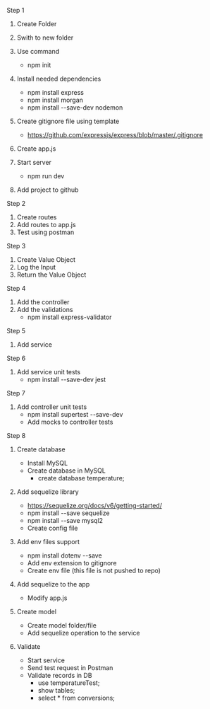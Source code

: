 Step 1
1) Create Folder
2) Swith to new folder
3) Use command
    - npm init
4) Install needed dependencies
    - npm install express
    - npm install morgan
    - npm install --save-dev nodemon

5) Create gitignore file using template
    - https://github.com/expressjs/express/blob/master/.gitignore

6) Create app.js

7) Start server
    - npm run dev

8) Add project to github

Step 2
1) Create routes
2) Add routes to app.js
3) Test using postman

Step 3
1) Create Value Object
2) Log the Input
3) Return the Value Object

Step 4
1) Add the controller
2) Add the validations
    - npm install express-validator

Step 5
1) Add service

Step 6
1) Add service unit tests
    - npm install --save-dev jest

Step 7
1) Add controller unit tests
    - npm install supertest --save-dev
    - Add mocks to controller tests

Step 8
1) Create database
    - Install MySQL
    - Create database in MySQL
        - create database temperature;
2) Add sequelize library
    - https://sequelize.org/docs/v6/getting-started/
    - npm install --save sequelize
    - npm install --save mysql2
    - Create config file

3) Add env files support
    - npm install dotenv --save
    - Add env extension to gitignore
    - Create env file (this file is not pushed to repo)

4) Add sequelize to the app
    - Modify app.js

5) Create model
    - Create model folder/file
    - Add sequelize operation to the service

6) Validate
    - Start service
    - Send test request in Postman
    - Validate records in DB
        - use temperatureTest;
        - show tables;
        - select * from conversions;